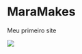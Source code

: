 # MaraMakes
Meu primeiro site

<img src="![base_bocarosa](https://github.com/karinegilberti/MaraMakes/assets/126530994/509a2a12-b41b-4152-84e5-4014203dbc6d)
![corretivo_colors](https://github.com/karinegilberti/MaraMakes/assets/126530994/781f1c99-1ca8-47cd-bd12-2a9c821a9266)
![corretivo_mac](https://github.com/karinegilberti/MaraMakes/assets/126530994/7a34ec85-4af7-46b5-9064-026ba8e2ae7c)
![corretivo_playboy](https://github.com/karinegilberti/MaraMakes/assets/126530994/682802a3-d0ad-490e-8d38-382b653a4b71)
![iluminador_anastacia](https://github.com/karinegilberti/MaraMakes/assets/126530994/ff57a8be-2871-46f1-9cdb-2ee739e1e6f3)
![mm](https://github.com/karinegilberti/MaraMakes/assets/126530994/35589e5b-4358-4fbb-a3d6-4f548472c188)
![paleta_nude](https://github.com/karinegilberti/MaraMakes/assets/126530994/8d5fd591-02f4-4a97-9823-1728dfd007ca)
![pinceis_macrilan](https://github.com/karinegilberti/MaraMakes/assets/126530994/49ee2028-58ff-4798-84a8-87daa1cc0235)
![pinceis_marimaria](https://github.com/karinegilberti/MaraMakes/assets/126530994/282de20c-7246-41a1-aa9e-0e5bf1a7ab26)
![rimel_max](https://github.com/karinegilberti/MaraMakes/assets/126530994/eea0ad9a-f6b1-432d-b4b9-1566f5aa9263)
![slide1](https://github.com/karinegilberti/MaraMakes/assets/126530994/042504a2-25b7-4cd7-8b66-0fc4ea940553)
![slide2](https://github.com/karinegilberti/MaraMakes/assets/126530994/31cdf233-07b6-48e7-b956-dfabb1590f71)
![slide3](https://github.com/karinegilberti/MaraMakes/assets/126530994/8261d1c5-eb76-4f75-8442-ce604db788e1)
">
